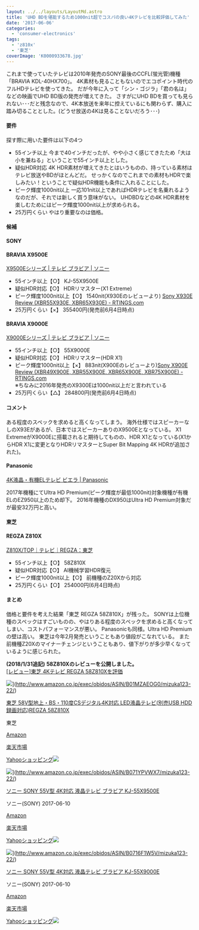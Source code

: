 ```yaml
---
layout: ../../layouts/LayoutMd.astro
title: 'UHD BDを堪能するため1000nit超でコスパの良い4Kテレビを比較評価してみた'
date: '2017-06-06'
categories:
  - 'consumer-electronics'
tags:
  - 'z810x'
  - '東芝'
coverImage: 'K0000933678.jpg'
---
```


これまで使っていたテレビは2010年発売のSONY最後のCCFL(蛍光管)機種「BRAVIA KDL-40HX700」。 4K素材も見ることもないのでエコポイント時代のフルHDテレビを使ってきた。 だが今年に入って「シン・ゴジラ」「君の名は」などの映画でUHD BD版の発売が増えてきた。 さすがにUHD BDを買っても見られない･･･だと残念なので、4K本放送を来年に控えているにも関わらず、購入に踏み切ることとした。(どうせ放送の4Kは見ることないだろう･･･)

#### 要件

探す際に用いた要件は以下の4つ

- 55インチ以上 今まで40インチだったが、やや小さく感じてきたため「大は小を兼ねる」ということで55インチ以上とした。
- 疑似HDR対応 4K HDR素材が増えてきたとはいうものの、持っている素材はテレビ放送やBDがほとんどだ。 せっかくなのでこれまでの素材もHDRで楽しみたい！ということで疑似HDR機能も条件に入れることにした。
- ピーク輝度1000nit以上 一応101nit以上であればHDRテレビを名乗れるようなのだが、それでは新しく買う意味がない。 UHDBDなどの4K HDR素材を楽しむためにはピーク輝度1000nit以上が求められる。
- 25万円くらい やはり重要なのは価格。

#### 候補

#### SONY

#### BRAVIA X9500E

[X9500Eシリーズ \| テレビ ブラビア \| ソニー](https://www.sony.jp/bravia/products/KJ-X9500E/)

- 55インチ以上【○】 KJ-55X9500E
- 疑似HDR対応【○】 HDRリマスター(X1 Extreme)
- ピーク輝度1000nit以上【○】 1540nit(X930Eのレビューより) [Sony X930E Review \(XBR55X930E, XBR65X930E\) \- RTINGS\.com](https://www.rtings.com/tv/reviews/sony/x930e)
- 25万円くらい【×】 355400円(発売前6月4日時点)

#### BRAVIA X9000E

[X9000Eシリーズ \| テレビ ブラビア \| ソニー](https://www.sony.jp/bravia/products/KJ-X9000E/)

- 55インチ以上【○】 55X9000E
- 疑似HDR対応【○】 HDRリマスター(HDR X1)
- ピーク輝度1000nit以上【×】 883nit(X900Eのレビューより)[Sony X900E Review \(XBR49X900E, XBR55X900E, XBR65X900E, XBR75X900E\) \- RTINGS\.com](https://www.rtings.com/tv/reviews/sony/x900e)  
  ※ちなみに2016年発売のX9300Eは1000nit以上だと言われている
- 25万円くらい【△】 284800円(発売前6月4日時点)

#### コメント

ある程度のスペックを求めると高くなってしまう。 海外仕様ではスピーカーなしのX93Eがあるが、日本ではスピーカーありのX9500Eとなっている。 X1 ExtremeがX9000Eに搭載されると期待してものの、HDR X1となっている(X1からHDR X1に変更となりHDRリマスターとSuper Bit Mapping 4K HDRが追加された)。

#### Panasonic

[4K液晶・有機ELテレビ ビエラ \| Panasonic](https://panasonic.jp/viera/)

2017年機種にてUltra HD Premium(ピーク輝度が最低1000nit)対象機種が有機ELのEZ950以上のため却下。 2016年機種のDX950はUltra HD Premium対象だが最安32万円と高い。

#### 東芝

#### REGZA Z810X

[Z810X/TOP｜テレビ｜REGZA：東芝](https://archived.regza.com/regza/lineup/z810x/index_j.html)

- 55インチ以上【○】 58Z810X
- 疑似HDR対応【○】 AI機械学習HDR復元
- ピーク輝度1000nit以上【○】 前機種のZ20Xから対応
- 25万円くらい【○】 254000円(6月4日時点)

#### まとめ

価格と要件を考えた結果「東芝 REGZA 58Z810X」が残った。 SONYは上位機種のスペックはすごいものの、やはりある程度のスペックを求めると高くなってしまい、コストパフォーマンスが悪い。 Panasonicも同様。Ultra HD Premiumの壁は高い。 東芝は今年2月発売ということもあり値段がこなれている。 また前機種Z20Xのマイナーチェンジということもあり、値下がりが多少早くなっているように感じられた。

**(2018/1/31追記)** **58Z810Xのレビューを公開しました。**  
[\[レビュー\]東芝 4Kテレビ REGZA 58Z810Xを評価](https://mizuka123.net/7468/)

![](/archive/images/315Zz8G7E6L._SL160_.jpg)](http://www.amazon.co.jp/exec/obidos/ASIN/B01MZAEOG0/mizuka123-22/)

[東芝 58V型地上・BS・110度CSデジタル4K対応 LED液晶テレビ(別売USB HDD録画対応)REGZA 58Z810X](http://www.amazon.co.jp/exec/obidos/ASIN/B01MZAEOG0/mizuka123-22/)

東芝

[Amazon](http://www.amazon.co.jp/gp/search?keywords=%E6%9D%B1%E8%8A%9D%2058V%E5%9E%8B%E5%9C%B0%E4%B8%8A%E3%83%BBBS%E3%83%BB110%E5%BA%A6CS%E3%83%87%E3%82%B8%E3%82%BF%E3%83%AB4K%E5%AF%BE%E5%BF%9C%20LED%E6%B6%B2%E6%99%B6%E3%83%86%E3%83%AC%E3%83%93%28%E5%88%A5%E5%A3%B2USB%20HDD%E9%8C%B2%E7%94%BB%E5%AF%BE%E5%BF%9C%29REGZA%2058Z810X&__mk_ja_JP=%E3%82%AB%E3%82%BF%E3%82%AB%E3%83%8A&tag=mizuka123-22)

[楽天市場](https://hb.afl.rakuten.co.jp/hgc/032b53ee.4b34c5ee.0f4a541e.f440145e/?pc=http%3A%2F%2Fsearch.rakuten.co.jp%2Fsearch%2Fmall%2F%25E6%259D%25B1%25E8%258A%259D%252058V%25E5%259E%258B%25E5%259C%25B0%25E4%25B8%258A%25E3%2583%25BBBS%25E3%2583%25BB110%25E5%25BA%25A6CS%25E3%2583%2587%25E3%2582%25B8%25E3%2582%25BF%25E3%2583%25AB4K%25E5%25AF%25BE%25E5%25BF%259C%2520LED%25E6%25B6%25B2%25E6%2599%25B6%25E3%2583%2586%25E3%2583%25AC%25E3%2583%2593%2528%25E5%2588%25A5%25E5%25A3%25B2USB%2520HDD%25E9%258C%25B2%25E7%2594%25BB%25E5%25AF%25BE%25E5%25BF%259C%2529REGZA%252058Z810X%2F-%2Ff.1-p.1-s.1-sf.0-st.A-v.2%3Fx%3D0%26scid%3Daf_ich_link_urltxt%26m%3Dhttp%3A%2F%2Fm.rakuten.co.jp%2F)

[Yahooショッピング![](//ad.jp.ap.valuecommerce.com/servlet/gifbanner?sid=3066752&pid=881990642)](//ck.jp.ap.valuecommerce.com/servlet/referral?sid=3066752&pid=881990642&vc_url=http%3A%2F%2Fsearch.shopping.yahoo.co.jp%2Fsearch%3Fp%3D%25E6%259D%25B1%25E8%258A%259D%252058V%25E5%259E%258B%25E5%259C%25B0%25E4%25B8%258A%25E3%2583%25BBBS%25E3%2583%25BB110%25E5%25BA%25A6CS%25E3%2583%2587%25E3%2582%25B8%25E3%2582%25BF%25E3%2583%25AB4K%25E5%25AF%25BE%25E5%25BF%259C%2520LED%25E6%25B6%25B2%25E6%2599%25B6%25E3%2583%2586%25E3%2583%25AC%25E3%2583%2593%2528%25E5%2588%25A5%25E5%25A3%25B2USB%2520HDD%25E9%258C%25B2%25E7%2594%25BB%25E5%25AF%25BE%25E5%25BF%259C%2529REGZA%252058Z810X&vcptn=kaereba)

![](/archive/images/51ZOuAzIRYL._SL160_.jpg)](http://www.amazon.co.jp/exec/obidos/ASIN/B071YPVWX7/mizuka123-22/)

[ソニー SONY 55V型 4K対応 液晶テレビ ブラビア KJ-55X9500E](http://www.amazon.co.jp/exec/obidos/ASIN/B071YPVWX7/mizuka123-22/)

ソニー(SONY) 2017-06-10

[Amazon](http://www.amazon.co.jp/gp/search?keywords=%E3%82%BD%E3%83%8B%E3%83%BC%20SONY%2055V%E5%9E%8B%204K%E5%AF%BE%E5%BF%9C%20%E6%B6%B2%E6%99%B6%E3%83%86%E3%83%AC%E3%83%93%20%E3%83%96%E3%83%A9%E3%83%93%E3%82%A2%20KJ-55X9500E&__mk_ja_JP=%E3%82%AB%E3%82%BF%E3%82%AB%E3%83%8A&tag=mizuka123-22)

[楽天市場](https://hb.afl.rakuten.co.jp/hgc/032b53ee.4b34c5ee.0f4a541e.f440145e/?pc=http%3A%2F%2Fsearch.rakuten.co.jp%2Fsearch%2Fmall%2F%25E3%2582%25BD%25E3%2583%258B%25E3%2583%25BC%2520SONY%252055V%25E5%259E%258B%25204K%25E5%25AF%25BE%25E5%25BF%259C%2520%25E6%25B6%25B2%25E6%2599%25B6%25E3%2583%2586%25E3%2583%25AC%25E3%2583%2593%2520%25E3%2583%2596%25E3%2583%25A9%25E3%2583%2593%25E3%2582%25A2%2520KJ-55X9500E%2F-%2Ff.1-p.1-s.1-sf.0-st.A-v.2%3Fx%3D0%26scid%3Daf_ich_link_urltxt%26m%3Dhttp%3A%2F%2Fm.rakuten.co.jp%2F)

[Yahooショッピング![](//ad.jp.ap.valuecommerce.com/servlet/gifbanner?sid=3066752&pid=881990642)](//ck.jp.ap.valuecommerce.com/servlet/referral?sid=3066752&pid=881990642&vc_url=http%3A%2F%2Fsearch.shopping.yahoo.co.jp%2Fsearch%3Fp%3D%25E3%2582%25BD%25E3%2583%258B%25E3%2583%25BC%2520SONY%252055V%25E5%259E%258B%25204K%25E5%25AF%25BE%25E5%25BF%259C%2520%25E6%25B6%25B2%25E6%2599%25B6%25E3%2583%2586%25E3%2583%25AC%25E3%2583%2593%2520%25E3%2583%2596%25E3%2583%25A9%25E3%2583%2593%25E3%2582%25A2%2520KJ-55X9500E&vcptn=kaereba)

![](/archive/images/51v-iXj3IjL._SL160_.jpg)](http://www.amazon.co.jp/exec/obidos/ASIN/B0716F1W5V/mizuka123-22/)

[ソニー SONY 55V型 4K対応 液晶テレビ ブラビア KJ-55X9000E](http://www.amazon.co.jp/exec/obidos/ASIN/B0716F1W5V/mizuka123-22/)

ソニー(SONY) 2017-06-10

[Amazon](http://www.amazon.co.jp/gp/search?keywords=%E3%82%BD%E3%83%8B%E3%83%BC%20SONY%2055V%E5%9E%8B%204K%E5%AF%BE%E5%BF%9C%20%E6%B6%B2%E6%99%B6%E3%83%86%E3%83%AC%E3%83%93%20%E3%83%96%E3%83%A9%E3%83%93%E3%82%A2%20KJ-55X9000E&__mk_ja_JP=%E3%82%AB%E3%82%BF%E3%82%AB%E3%83%8A&tag=mizuka123-22)

[楽天市場](https://hb.afl.rakuten.co.jp/hgc/032b53ee.4b34c5ee.0f4a541e.f440145e/?pc=http%3A%2F%2Fsearch.rakuten.co.jp%2Fsearch%2Fmall%2F%25E3%2582%25BD%25E3%2583%258B%25E3%2583%25BC%2520SONY%252055V%25E5%259E%258B%25204K%25E5%25AF%25BE%25E5%25BF%259C%2520%25E6%25B6%25B2%25E6%2599%25B6%25E3%2583%2586%25E3%2583%25AC%25E3%2583%2593%2520%25E3%2583%2596%25E3%2583%25A9%25E3%2583%2593%25E3%2582%25A2%2520KJ-55X9000E%2F-%2Ff.1-p.1-s.1-sf.0-st.A-v.2%3Fx%3D0%26scid%3Daf_ich_link_urltxt%26m%3Dhttp%3A%2F%2Fm.rakuten.co.jp%2F)

[Yahooショッピング![](//ad.jp.ap.valuecommerce.com/servlet/gifbanner?sid=3066752&pid=881990642)](//ck.jp.ap.valuecommerce.com/servlet/referral?sid=3066752&pid=881990642&vc_url=http%3A%2F%2Fsearch.shopping.yahoo.co.jp%2Fsearch%3Fp%3D%25E3%2582%25BD%25E3%2583%258B%25E3%2583%25BC%2520SONY%252055V%25E5%259E%258B%25204K%25E5%25AF%25BE%25E5%25BF%259C%2520%25E6%25B6%25B2%25E6%2599%25B6%25E3%2583%2586%25E3%2583%25AC%25E3%2583%2593%2520%25E3%2583%2596%25E3%2583%25A9%25E3%2583%2593%25E3%2582%25A2%2520KJ-55X9000E&vcptn=kaereba)
